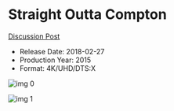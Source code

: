 # Straight Outta Compton

[Discussion Post](https://www.avsforum.com/threads/bass-eq-for-filtered-movies.2995212/post-56851788)

* Release Date: 2018-02-27
* Production Year: 2015
* Format: 4K/UHD/DTS:X

![img 0](https://i.imgur.com/khJ08Zs.jpg)

![img 1](https://i.imgur.com/5wRRtSH.png)

